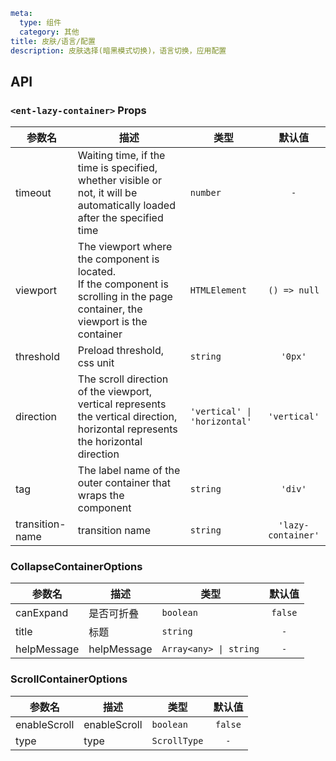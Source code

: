 ```yaml
meta:
  type: 组件
  category: 其他
title: 皮肤/语言/配置
description: 皮肤选择(暗黑模式切换)，语言切换，应用配置
```


## API


### `<ent-lazy-container>` Props

|参数名|描述|类型|默认值|
|---|---|---|:---:|
|timeout|Waiting time, if the time is specified, whether visible or not, it will be automatically loaded after the specified time|`number`|`-`|
|viewport|The viewport where the component is located.<br>If the component is scrolling in the page container, the viewport is the container|`HTMLElement`|`() => null`|
|threshold|Preload threshold, css unit|`string`|`'0px'`|
|direction|The scroll direction of the viewport, vertical represents the vertical direction, horizontal represents the horizontal direction|`'vertical' \| 'horizontal'`|`'vertical'`|
|tag|The label name of the outer container that wraps the component|`string`|`'div'`|
|transition-name|transition name|`string`|`'lazy-container'`|








### CollapseContainerOptions

|参数名|描述|类型|默认值|
|---|---|---|:---:|
|canExpand|是否可折叠|`boolean`|`false`|
|title|标题|`string`|`-`|
|helpMessage|helpMessage|`Array<any> \| string`|`-`|



### ScrollContainerOptions

|参数名|描述|类型|默认值|
|---|---|---|:---:|
|enableScroll|enableScroll|`boolean`|`false`|
|type|type|`ScrollType`|`-`|


